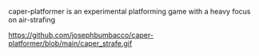 caper-platformer is an experimental platforming game with a heavy focus on air-strafing

https://github.com/josephbumbacco/caper-platformer/blob/main/caper_strafe.gif

